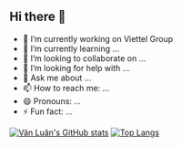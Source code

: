 ## Hi there 👋

- 🔭 I’m currently working on Viettel Group
- 🌱 I’m currently learning ...
- 👯 I’m looking to collaborate on ...
- 🤔 I’m looking for help with ...
- 💬 Ask me about ...
- 📫 How to reach me: ...
- 😄 Pronouns: ...
- ⚡ Fun fact: ...

[![Văn Luân's GitHub stats](https://github-readme-stats.vercel.app/api?username=luanpahm&include_all_commits=true&show_icons=true&theme=transparent)](https://github.com/luanpahm)
[![Top Langs](https://github-readme-stats.vercel.app/api/top-langs/?username=luanpahm)](https://github.com/luanpahm)
